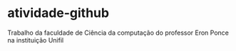 # atividade-github

Trabalho da faculdade de Ciência da computação do professor Eron Ponce na instituição Unifil
